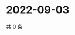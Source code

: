 # 2022-09-03

共 0 条

<!-- BEGIN WEIBO -->
<!-- 最后更新时间 Sat Sep 03 2022 13:30:57 GMT+0800 (China Standard Time) -->

<!-- END WEIBO -->
